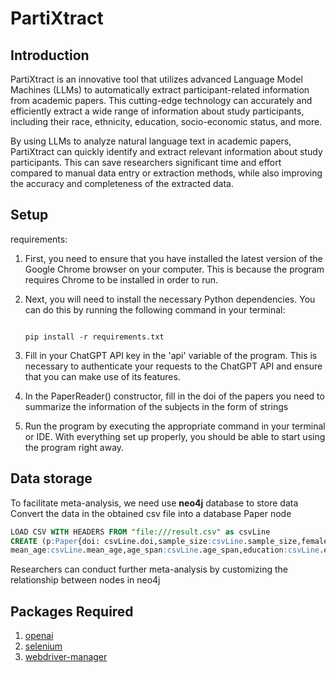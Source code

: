 # PartiXtract

## Introduction

PartiXtract is an innovative tool that utilizes advanced Language Model Machines (LLMs) to automatically extract participant-related information from academic papers. This cutting-edge technology can accurately and efficiently extract a wide range of information about study participants, including their race, ethnicity, education, socio-economic status, and more.

By using LLMs to analyze natural language text in academic papers, PartiXtract can quickly identify and extract relevant information about study participants. This can save researchers significant time and effort compared to manual data entry or extraction methods, while also improving the accuracy and completeness of the extracted data.

## Setup

requirements:

1. First, you need to ensure that you have installed the latest version of the Google Chrome browser on your computer. This is because the program requires Chrome to be installed in order to run.

2. Next, you will need to install the necessary Python dependencies. You can do this by running the following command in your terminal:

    ```shell

    pip install -r requirements.txt

    ```

3. Fill in your ChatGPT API key in the 'api' variable of the program. This is necessary to authenticate your requests to the ChatGPT API and ensure that you can make use of its features.
4. In the PaperReader() constructor, fill in the doi of the papers you need to summarize the information of the subjects in the form of strings

5. Run the program by executing the appropriate command in your terminal or IDE. With everything set up properly, you should be able to start using the program right away.

## Data storage

To facilitate meta-analysis, we need use __neo4j__ database to store data
Convert the data in the obtained csv file into a database Paper node

```sql
LOAD CSV WITH HEADERS FROM "file:///result.csv" as csvLine
CREATE (p:Paper{doi: csvLine.doi,sample_size:csvLine.sample_size,female:csvLine.female,
mean_age:csvLine.mean_age,age_span:csvLine.age_span,education:csvLine.education,race:csvLine.race,area:csvLine.area,socioeconomic:csvLine.socioeconomic,remuneration:csvLine.remuneration,handedness:csvLine.handedness})
```

Researchers can conduct further meta-analysis by customizing the relationship between nodes in neo4j

## Packages Required

1. [openai](https://github.com/openai/openai-python)  
2. [selenium](https://www.selenium.dev/)  
3. [webdriver-manager](https://github.com/SergeyPirogov/webdriver_manager)
